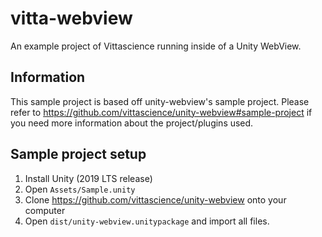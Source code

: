 # vitta-webview

An example project of Vittascience running inside of a Unity WebView.

## Information

This sample project is based off unity-webview's sample project. Please refer to <https://github.com/vittascience/unity-webview#sample-project> if you need more information about the project/plugins used.

## Sample project setup

1. Install Unity (2019 LTS release)
2. Open `Assets/Sample.unity`
3. Clone <https://github.com/vittascience/unity-webview> onto your computer
4. Open `dist/unity-webview.unitypackage` and import all files.
